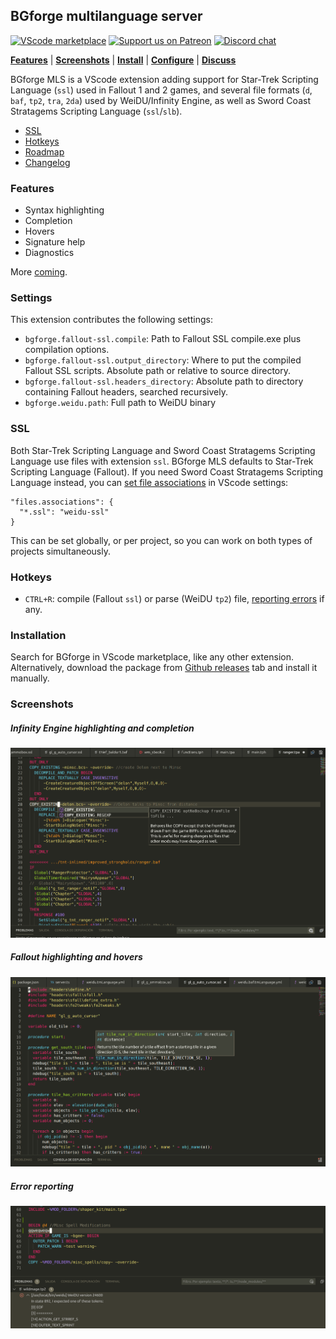 ## BGforge multilanguage server
[![VScode marketplace](https://img.shields.io/visual-studio-marketplace/i/bgforge.bgforge-mls)](https://marketplace.visualstudio.com/items?itemName=BGforge.bgforge-mls)
<a href="https://www.patreon.com/BGforge"><img src="https://c5.patreon.com/external/logo/become_a_patron_button.png" width="100" alt="Support us on Patreon"></a>
[![Discord chat](https://img.shields.io/discord/420268540700917760?logo=discord)](https://discord.gg/4Yqfggm)

[__Features__](#features)
| [__Screenshots__](#screenshots)
| [__Install__](#installation)
| [__Configure__](#settings)
| [__Discuss__](https://forums.bgforge.net/viewforum.php?f=35)

BGforge MLS is a VScode extension adding support for Star-Trek Scripting Language (`ssl`) used in Fallout 1 and 2 games, and several file formats (`d`, `baf`, `tp2`, `tra`, `2da`) used by WeiDU/Infinity Engine, as well as Sword Coast Stratagems Scripting Language (`ssl`/`slb`).

- [SSL](#ssl)
- [Hotkeys](#hotkeys)
- [Roadmap](https://forums.bgforge.net/viewtopic.php?f=35&t=174&p=506)
- [Changelog](CHANGELOG.md)

### Features
* Syntax highlighting
* Completion
* Hovers
* Signature help
* Diagnostics

More [coming](https://forums.bgforge.net/viewtopic.php?f=35&t=174&p=506).

### Settings

This extension contributes the following settings:

* `bgforge.fallout-ssl.compile`: Path to Fallout SSL compile.exe plus compilation options.
* `bgforge.fallout-ssl.output_directory`: Where to put the compiled Fallout SSL scripts. Absolute path or relative to source directory.
* `bgforge.fallout-ssl.headers_directory`: Absolute path to directory containing Fallout headers, searched recursively.
* `bgforge.weidu.path`: Full path to WeiDU binary

### SSL

Both Star-Trek Scripting Language and Sword Coast Stratagems Scripting Language use files with extension `ssl`. BGforge MLS defaults to Star-Trek Scripting Language (Fallout). If you need Sword Coast Stratagems Scripting Language instead, you can [set file associations](https://code.visualstudio.com/docs/languages/overview#_changing-the-language-for-the-selected-file) in VScode settings:
```
"files.associations": {
  "*.ssl": "weidu-ssl"
}
```
This can be set globally, or per project, so you can work on both types of projects simultaneously.

### Hotkeys
* `CTRL+R`: compile (Fallout `ssl`) or parse (WeiDU `tp2`) file, [reporting errors](#error-reporting) if any.

### Installation
Search for BGforge in VScode marketplace, like any other extension. Alternatively, download the package from [Github releases](https://github.com/BGforgeNet/vscode-bgforge-mls/releases) tab and install it manually.

### Screenshots
##### Infinity Engine highlighting and completion

![infinity highlighting and completion example](resources/infinity.png)

##### Fallout highlighting and hovers

![fallout highlighting and hover example](resources/fallout.png)

##### Error reporting

![error reporting example](resources/error_reporting.png)
